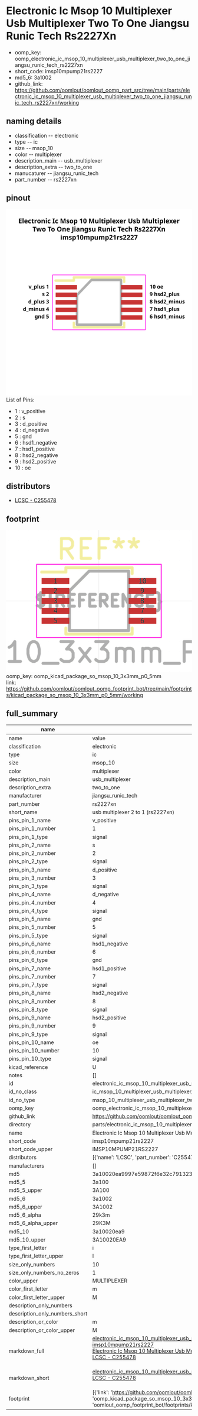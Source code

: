 # Electronic Ic Msop 10 Multiplexer Usb Multiplexer Two To One Jiangsu Runic Tech Rs2227Xn

  
* oomp_key: oomp_electronic_ic_msop_10_multiplexer_usb_multiplexer_two_to_one_jiangsu_runic_tech_rs2227xn 
* short_code: imsp10mpump21rs2227
* md5_6: 3a1002  
* github_link: https://github.com/oomlout/oomlout_oomp_part_src/tree/main/parts/electronic_ic_msop_10_multiplexer_usb_multiplexer_two_to_one_jiangsu_runic_tech_rs2227xn/working  
## naming details
* classification -- electronic
* type -- ic
* size -- msop_10
* color -- multiplexer
* description_main -- usb_multiplexer
* description_extra -- two_to_one
* manucaturer -- jiangsu_runic_tech
* part_number -- rs2227xn
## pinout
![](working_pinout_600.png)  
List of Pins:

* 1 : v_positive
* 2 : s
* 3 : d_positive
* 4 : d_negative
* 5 : gnd
* 6 : hsd1_negative
* 7 : hsd1_positive
* 8 : hsd2_negative
* 9 : hsd2_positive
* 10 : oe
## distributors
* [LCSC - C255478](https://lcsc.com/product-detail/C255478.html)   



## footprint

![](footprint/0/working/working_600.png)  
oomp_key: oomp_kicad_package_so_msop_10_3x3mm_p0_5mm  
link: https://github.com/oomlout/oomlout_oomp_footprint_bot/tree/main/footprints/kicad_package_so_msop_10_3x3mm_p0_5mm/working  

## full_summary
| name | value | 
| --- | --- | 
| name | value | 
| classification | electronic | 
| type | ic | 
| size | msop_10 | 
| color | multiplexer | 
| description_main | usb_multiplexer | 
| description_extra | two_to_one | 
| manufacturer | jiangsu_runic_tech | 
| part_number | rs2227xn | 
| short_name | usb multiplexer 2 to 1 (rs2227xn) | 
| pins_pin_1_name | v_positive | 
| pins_pin_1_number | 1 | 
| pins_pin_1_type | signal | 
| pins_pin_2_name | s | 
| pins_pin_2_number | 2 | 
| pins_pin_2_type | signal | 
| pins_pin_3_name | d_positive | 
| pins_pin_3_number | 3 | 
| pins_pin_3_type | signal | 
| pins_pin_4_name | d_negative | 
| pins_pin_4_number | 4 | 
| pins_pin_4_type | signal | 
| pins_pin_5_name | gnd | 
| pins_pin_5_number | 5 | 
| pins_pin_5_type | signal | 
| pins_pin_6_name | hsd1_negative | 
| pins_pin_6_number | 6 | 
| pins_pin_6_type | gnd | 
| pins_pin_7_name | hsd1_positive | 
| pins_pin_7_number | 7 | 
| pins_pin_7_type | signal | 
| pins_pin_8_name | hsd2_negative | 
| pins_pin_8_number | 8 | 
| pins_pin_8_type | signal | 
| pins_pin_9_name | hsd2_positive | 
| pins_pin_9_number | 9 | 
| pins_pin_9_type | signal | 
| pins_pin_10_name | oe | 
| pins_pin_10_number | 10 | 
| pins_pin_10_type | signal | 
| kicad_reference | U | 
| notes | [] | 
| id | electronic_ic_msop_10_multiplexer_usb_multiplexer_two_to_one_jiangsu_runic_tech_rs2227xn | 
| id_no_class | ic_msop_10_multiplexer_usb_multiplexer_two_to_one_jiangsu_runic_tech_rs2227xn | 
| id_no_type | msop_10_multiplexer_usb_multiplexer_two_to_one_jiangsu_runtech_rs2227xn | 
| oomp_key | oomp_electronic_ic_msop_10_multiplexer_usb_multiplexer_two_to_one_jiangsu_runic_tech_rs2227xn | 
| github_link | https://github.com/oomlout/oomlout_oomp_part_src/tree/main/parts/electronic_ic_msop_10_multiplexer_usb_multiplexer_two_to_one_jiangsu_runic_tech_rs2227xn/working | 
| directory | parts/electronic_ic_msop_10_multiplexer_usb_multiplexer_two_to_one_jiangsu_runic_tech_rs2227xn | 
| name | Electronic Ic Msop 10 Multiplexer Usb Multiplexer Two To One Jiangsu Runic Tech Rs2227Xn | 
| short_code | imsp10mpump21rs2227 | 
| short_code_upper | IMSP10MPUMP21RS2227 | 
| distributors | [{'name': 'LCSC', 'part_number': 'C255478', 'link': 'https://lcsc.com/product-detail/C255478.html', 'id': 'distributor_lcsc'}] | 
| manufacturers | [] | 
| md5 | 3a10020ea9997e59872f6e32c7913236 | 
| md5_5 | 3a100 | 
| md5_5_upper | 3A100 | 
| md5_6 | 3a1002 | 
| md5_6_upper | 3A1002 | 
| md5_6_alpha | 29k3m | 
| md5_6_alpha_upper | 29K3M | 
| md5_10 | 3a10020ea9 | 
| md5_10_upper | 3A10020EA9 | 
| type_first_letter | i | 
| type_first_letter_upper | I | 
| size_only_numbers | 10 | 
| size_only_numbers_no_zeros | 1 | 
| color_upper | MULTIPLEXER | 
| color_first_letter | m | 
| color_first_letter_upper | M | 
| description_only_numbers |  | 
| description_only_numbers_short |   | 
| description_or_color | m  | 
| description_or_color_upper | M  | 
| markdown_full | [electronic_ic_msop_10_multiplexer_usb_multiplexer_two_to_one_jiangsu_runic_tech_rs2227xn](https://github.com/oomlout/oomlout_oomp_part_src/tree/main/parts/electronic_ic_msop_10_multiplexer_usb_multiplexer_two_to_one_jiangsu_runic_tech_rs2227xn/working)<br>[imsp10mpump21rs2227](https://github.com/oomlout/oomlout_oomp_part_src/tree/main/parts/electronic_ic_msop_10_multiplexer_usb_multiplexer_two_to_one_jiangsu_runic_tech_rs2227xn/working)<br>[Electronic Ic Msop 10 Multiplexer Usb Multiplexer Two To One Jiangsu Runic Tech Rs2227Xn](https://github.com/oomlout/oomlout_oomp_part_src/tree/main/parts/electronic_ic_msop_10_multiplexer_usb_multiplexer_two_to_one_jiangsu_runic_tech_rs2227xn/working)<br>[LCSC - C255478<br>](https://lcsc.com/product-detail/C255478.html)<br> | 
| markdown_short | [electronic_ic_msop_10_multiplexer_usb_multiplexer_two_to_one_jiangsu_runic_tech_rs2227xn](https://github.com/oomlout/oomlout_oomp_part_src/tree/main/parts/electronic_ic_msop_10_multiplexer_usb_multiplexer_two_to_one_jiangsu_runic_tech_rs2227xn/working)<br>[LCSC - C255478<br>](https://lcsc.com/product-detail/C255478.html)<br> | 
| footprint | [{'link': 'https://github.com/oomlout/oomlout_oomp_footprint_bot/tree/main/foootprntss/kicad_package_so_msop_10_3x3mm_p0_5mm', 'oomp_key': 'oomp_kicad_package_so_msop_10_3x3mm_p0_5mm', 'directory': 'oomlout_oomp_footprint_bot/footprints/kicad_package_so_msop_10_3x3mm_p0_5mm//working/working.kicad_mod'}] | 
